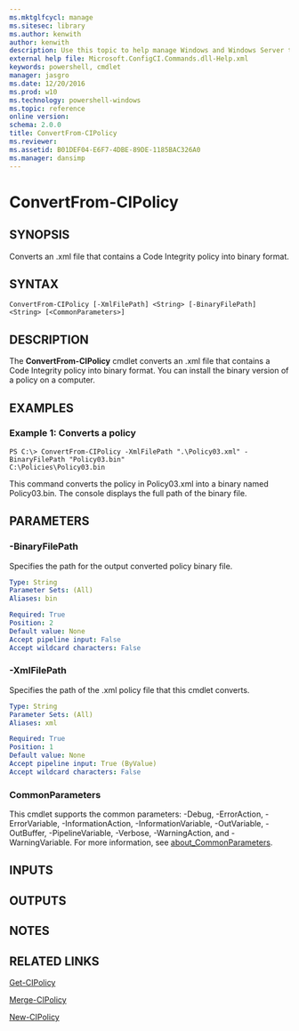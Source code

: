 ```yaml
---
ms.mktglfcycl: manage
ms.sitesec: library
ms.author: kenwith
author: kenwith
description: Use this topic to help manage Windows and Windows Server technologies with Windows PowerShell.
external help file: Microsoft.ConfigCI.Commands.dll-Help.xml
keywords: powershell, cmdlet
manager: jasgro
ms.date: 12/20/2016
ms.prod: w10
ms.technology: powershell-windows
ms.topic: reference
online version: 
schema: 2.0.0
title: ConvertFrom-CIPolicy
ms.reviewer:
ms.assetid: B01DEF04-E6F7-4DBE-89DE-1185BAC326A0
ms.manager: dansimp
---
```


# ConvertFrom-CIPolicy

## SYNOPSIS
Converts an .xml file that contains a Code Integrity policy into binary format.

## SYNTAX

```
ConvertFrom-CIPolicy [-XmlFilePath] <String> [-BinaryFilePath] <String> [<CommonParameters>]
```

## DESCRIPTION
The **ConvertFrom-CIPolicy** cmdlet converts an .xml file that contains a Code Integrity policy into binary format.
You can install the binary version of a policy on a computer.

## EXAMPLES

### Example 1: Converts a policy
```
PS C:\> ConvertFrom-CIPolicy -XmlFilePath ".\Policy03.xml" - BinaryFilePath "Policy03.bin" 
C:\Policies\Policy03.bin
```

This command converts the policy in Policy03.xml into a binary named Policy03.bin.
The console displays the full path of the binary file.

## PARAMETERS

### -BinaryFilePath
Specifies the path for the output converted policy binary file.

```yaml
Type: String
Parameter Sets: (All)
Aliases: bin

Required: True
Position: 2
Default value: None
Accept pipeline input: False
Accept wildcard characters: False
```

### -XmlFilePath
Specifies the path of the .xml policy file that this cmdlet converts.

```yaml
Type: String
Parameter Sets: (All)
Aliases: xml

Required: True
Position: 1
Default value: None
Accept pipeline input: True (ByValue)
Accept wildcard characters: False
```

### CommonParameters
This cmdlet supports the common parameters: -Debug, -ErrorAction, -ErrorVariable, -InformationAction, -InformationVariable, -OutVariable, -OutBuffer, -PipelineVariable, -Verbose, -WarningAction, and -WarningVariable. For more information, see [about_CommonParameters](http://go.microsoft.com/fwlink/?LinkID=113216).

## INPUTS

## OUTPUTS

## NOTES

## RELATED LINKS

[Get-CIPolicy](./Get-CIPolicy.md)

[Merge-CIPolicy](./Merge-CIPolicy.md)

[New-CIPolicy](./New-CIPolicy.md)

